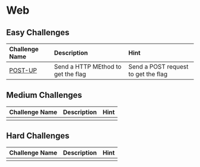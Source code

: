 # Web

## Easy Challenges
| Challenge Name  | Description | Hint
|:-- | :-- | :---
| [POST-UP](POST-UP)| Send a HTTP MEthod to get the flag | Send a POST request to get the flag


## Medium Challenges
| Challenge Name  | Description | Hint
|:-- | :-- | :---
| | | 

## Hard Challenges
| Challenge Name  | Description | Hint
|:-- | :-- | :---
| | | 
